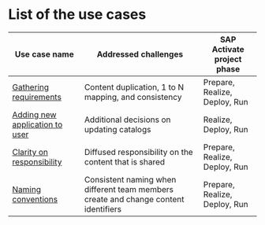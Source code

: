 # List of the use cases

| Use case name                                                      | Addressed challenges                                                                  | SAP Activate project phase|
|--------------------------------------------------------------------|---------------------------------------------------------------------------------------|--------------|
| [Gathering requirements](usecases/SPS03/requirements-gathering.md) | Content duplication, 1 to N mapping, and consistency                                  |Prepare, Realize, Deploy, Run|
| [Adding new application to user](usecases/SPS03/adding-app.md)     | Additional decisions on updating catalogs                                             |Realize, Deploy, Run
| [Clarity on responsibility](usecases/SPS03/clarity-on-resp.md)     | Diffused responsibility on the content that is shared                                  |Prepare, Realize, Deploy, Run|
| [Naming conventions](usecases/SPS03/naming.md)                     | Consistent naming when different team members create and change content identifiers |Prepare, Realize, Deploy, Run|